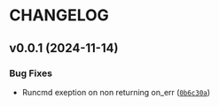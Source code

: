 # CHANGELOG


## v0.0.1 (2024-11-14)

### Bug Fixes

- Runcmd exeption on non returning on_err
  ([`0b6c30a`](https://github.com/teshanshanuka/some-utils/commit/0b6c30aa03b56fe82ba3a8882c8df5519a7ccb73))
